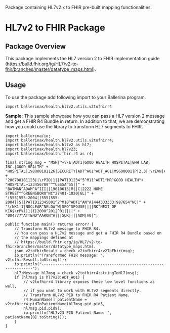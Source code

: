 Package containing HL7v2.x to FHIR pre-built mapping functionalities. 

# HL7v2 to FHIR Package

## Package Overview

This package implements the HL7 version 2 to FHIR implementation guide (https://build.fhir.org/ig/HL7/v2-to-fhir/branches/master/datatype_maps.html). 

## Usage

To use the package add following import to your Ballerina program.
```ballerina
import ballerinax/health.hl7v2.utils.v2tofhirr4
```

**Sample:**
This sample showcase how you can pass a HL7 version 2 message and get a
FHIR R4 Bundle in return. In addition to that, we are demonstrating how
you could use the library to transform HL7 segments to FHIR.

```ballerina
import ballerina/io;
import ballerinax/health.hl7v2.utils.v2tofhirr4;
import ballerinax/health.hl7v2 as hl7;
import ballerinax/health.hl7v23;
import ballerinax/health.fhir.r4 as r4;

final string msg = "MSH|^~\\&|ADT1|GOOD HEALTH HOSPITAL|GHH LAB, INC.|GOOD HEALTH" +
"HOSPITAL|198808181126|SECURITY|ADT^A01^ADT_A01|MSG00001|P|2.3||\rEVN|A01|" +
"200708181123||\rPID|1||PATID1234^5^M11^ADT1^MR^GOOD HEALTH"+
"HOSPITAL~123456789^^^USSSA^SS||" +
"BATMAN^ADAM^A^III||19610615|M||C|2222 HOME STREET^^GREENSBORO^NC^27401-1020|GL|" +
"(555)555-2004|(555)555-2004||S||PATID12345001^2^M10^ADT1^AN^A|444333333|987654^NC|" +
"\rNK1|1|NUCLEAR^NELDA^W|SPO^SPOUSE||||NK^NEXT OF KIN$\rPV1|1|I|2000^2012^01||||" +
"004777^ATTEND^AARON^A|||SUR||||ADM|A0|";

public function main() returns error? {
    // Transform HL7v2 message to FHIR R4.
    // You can pass a HL7v2 message and get a FHIR R4 Bundle based on
    // the mappings defined at
    // https://build.fhir.org/ig/HL7/v2-to-fhir/branches/master/datatype_maps.html.
    json v2tofhirResult = check v2tofhirr4:v2ToFhir(msg);
    io:println("Transformed FHIR message: ", v2tofhirResult.toString());
    io:println("------------------------------------------------------------------");
    hl7:Message hl7msg = check v2tofhirr4:stringToHl7(msg);
    if (hl7msg is hl7v23:ADT_A01) {
        // v2tofhirr4 library exposes these low level functions as well,
        // if you want to work with HL7v2 segments directly.
        // Transform HL7v2 PID to FHIR R4 Patient Name.
        r4:HumanName[] patientName = v2tofhirr4:pidToPatientName(hl7msg.pid.pid5,
        hl7msg.pid.pid9);
        io:println("HL7v23 PID Patient Name: ", patientName[0].toString());
    }
}
```
